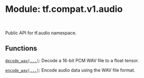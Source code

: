 <div itemscope itemtype="http://developers.google.com/ReferenceObject">
<meta itemprop="name" content="tf.compat.v1.audio" />
<meta itemprop="path" content="Stable" />
</div>

# Module: tf.compat.v1.audio


<table class="tfo-notebook-buttons tfo-api" align="left">
</table>



Public API for tf.audio namespace.



## Functions

[`decode_wav(...)`](../../../tf/audio/decode_wav.md): Decode a 16-bit PCM WAV file to a float tensor.

[`encode_wav(...)`](../../../tf/audio/encode_wav.md): Encode audio data using the WAV file format.

